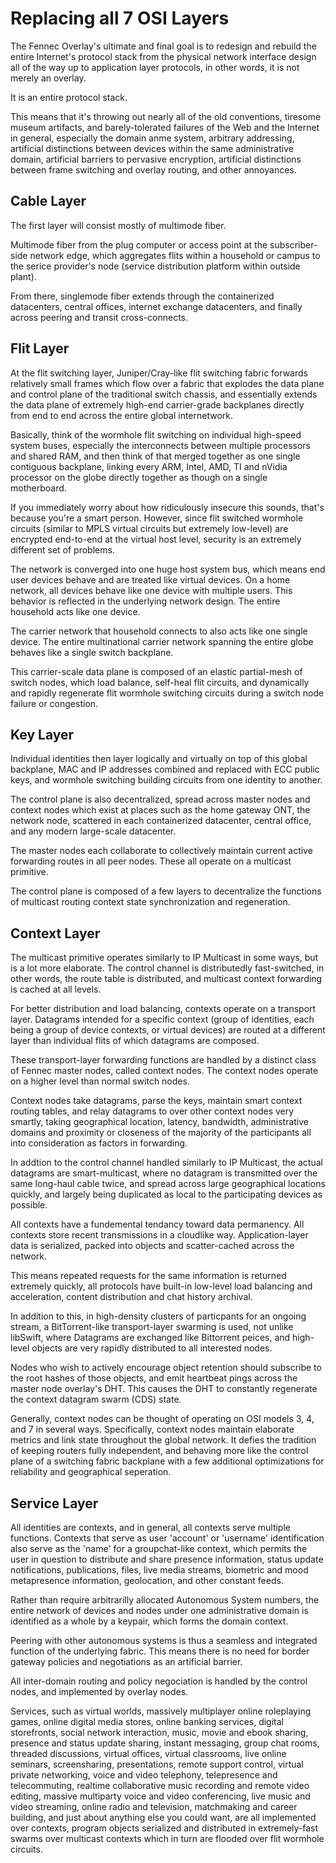Replacing all 7 OSI Layers
==========================

The Fennec Overlay's ultimate and final goal is to redesign and rebuild the entire Internet's
protocol stack from the physical network interface design all of the way up to 
application layer protocols, in other words, it is not merely an overlay.

It is an entire protocol stack.

This means that it's throwing out nearly all of the old conventions, tiresome museum artifacts, and 
barely-tolerated failures of the Web and the Internet in general, especially the domain anme system, 
arbitrary addressing, artificial distinctions between devices within the same administrative domain, 
artificial barriers to pervasive encryption, artificial distinctions between frame switching and overlay
routing, and other annoyances.


Cable Layer
-----------

The first layer will consist mostly of multimode fiber. 

Multimode fiber from the plug computer or access
point at the subscriber-side network edge, which aggregates flits within a household or campus to 
the serice provider's node (service distribution platform within outside plant). 

From there, singlemode fiber extends through the containerized datacenters, central offices, internet exchange 
datacenters, and finally across peering and transit cross-connects.


Flit Layer
----------

At the flit switching layer, Juniper/Cray-like flit switching fabric forwards relatively small frames 
which flow over a fabric that explodes the data plane and control plane of the traditional switch chassis, 
and essentially extends the data plane of extremely high-end carrier-grade backplanes 
directly from end to end across the entire global internetwork. 

Basically, think of the wormhole flit switching on individual high-speed system buses, especially 
the interconnects between multiple processors and shared RAM, and then think of that merged together
as one single contiguous backplane, linking every ARM, Intel, AMD, TI and nVidia processor on the globe
directly together as though on a single motherboard.

If you immediately worry about how ridiculously insecure this sounds, that's because you're a smart person. 
However, since flit switched wormhole circuits (similar to MPLS virtual circuits but extremely low-level)
are encrypted end-to-end at the virtual host level, security is an extremely different set of problems.

The network is converged into one huge host system bus, which means end user devices behave and are treated 
like virtual devices. On a home network, all devices behave like one device with multiple users. This
behavior is reflected in the underlying network design. The entire household acts like one device.

The carrier network that household connects to also acts like one single device. The entire multinational
carrier network spanning the entire globe behaves like a single switch backplane.

This carrier-scale data plane is composed of an elastic partial-mesh of switch nodes, which load balance, 
self-heal flit circuits, and dynamically and rapidly regenerate flit wormhole switching circuits during a 
switch node failure or congestion.


Key Layer
---------

Individual identities then layer logically and virtually on top of this global backplane, MAC and IP 
addresses combined and replaced with ECC public keys, and wormhole switching building circuits 
from one identity to another.

The control plane is also decentralized, spread across master nodes and context nodes which exist at places such as 
the home gateway ONT, the network node, scattered in each containerized datacenter, central office, 
and any modern large-scale datacenter. 

The master nodes each collaborate to collectively maintain current active forwarding routes 
in all peer nodes. These all operate on a multicast primitive.

The control plane is composed of a few layers to decentralize the functions of multicast routing context
state synchronization and regeneration.


Context Layer
-------------

The multicast primitive operates similarly to IP Multicast in some ways, but is a lot more elaborate. 
The control channel is distributedly fast-switched, in other words, the route table is distributed, and
multicast context forwarding is cached at all levels.

For better distribution and load balancing, contexts operate on a transport layer. Datagrams intended 
for a specific context (group of identities, each being a group of device contexts, or virtual devices)
are routed at a different layer than individual flits of which datagrams are composed.

These transport-layer forwarding functions are handled by a distinct class of Fennec master nodes, called 
context nodes. The context nodes operate on a higher level than normal switch nodes.

Context nodes take datagrams, parse the keys, maintain smart context routing tables, and relay datagrams
to over other context nodes very smartly, taking geographical location, latency, bandwidth, administrative domains
and proximity or closeness of the majority of the participants all into consideration as factors in forwarding.

In addtion to the control channel handled similarly to IP Multicast, the actual datagrams are smart-multicast, 
where no datagram is transmitted over the same long-haul cable twice, and spread across large geographical
locations quickly, and largely being duplicated as local to the participating devices as possible.

All contexts have a fundemental tendancy toward data permanency. All contexts store recent transmissions in a 
cloudlike way. Application-layer data is serialized, packed into objects and scatter-cached across the network.

This means repeated requests for the same information is returned extremely quickly, all protocols have 
built-in low-level load balancing and acceleration, content distribution and chat history archival.

In addition to this, in high-density clusters of particpants for an ongoing stream, a BitTorrent-like 
transport-layer swarming is used, not unlike libSwift, where Datagrams are exchanged like Bittorrent peices, and 
high-level objects are very rapidly distributed to all interested nodes. 

Nodes who wish to actively encourage object retention should subscribe to the root hashes of those objects, and 
emit heartbeat pings across the master node overlay's DHT. This causes the DHT to constantly regenerate the
context datagram swarm (CDS) state.

Generally, context nodes can be thought of operating on OSI models 3, 4, and 7 in several ways. Specifically, 
context nodes maintain elaborate metrics and link state throughout the global network. It defies the 
tradition of keeping routers fully independent, and behaving more like the control plane of a switching fabric
backplane with a few additional optimizations for reliability and geographical seperation.


Service Layer
-------------

All identities are contexts, and in general, all contexts serve multiple functions. Contexts that serve as
user 'account' or 'username' identification also serve as the 'name' for a groupchat-like context, which permits 
the user in question to distribute and share presence information, status update notifications, publications, 
files, live media streams, biometric and mood metapresence information, geolocation, and other constant feeds.

Rather than require arbitrarilly allocated Autonomous System numbers, the entire network of devices and nodes 
under one administrative domain is identified as a whole by a keypair, which forms the domain context.

Peering with other autonomous systems is thus a seamless and integrated function of the underlying fabric.
This means there is no need for border gateway policies and negotiations as an artificial barrier.

All inter-domain routing and policy negociation is handled by the control nodes, and implemented by 
overlay nodes.

Services, such as virtual worlds, massively multiplayer online roleplaying games, online digital media stores, 
online banking services, digital storefronts, social network interaction, music, movie and ebook sharing, 
presence and status update sharing, instant messaging, group chat rooms, threaded discussions, virtual offices, 
virtual classrooms, live online seminars, screensharing, presentations, remote support control, virtual 
private networking, voice and video telephony, telepresence and telecommuting, realtime collaborative music
recording and remote video editing, massive multiparty voice and video conferencing, live music and video streaming, 
online radio and television, matchmaking and career building, and just about anything else you could want, 
are all implemented over contexts, program objects serialized and distributed in extremely-fast swarms over multicast
contexts which in turn are flooded over flit wormhole circuits.

